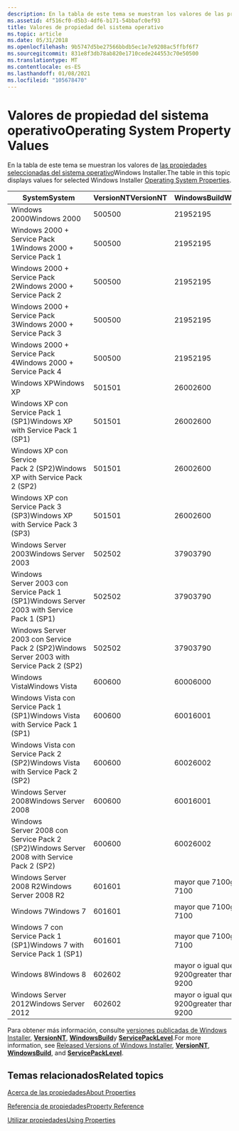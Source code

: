 ```yaml
---
description: En la tabla de este tema se muestran los valores de las propiedades seleccionadas del sistema operativo Windows Installer.
ms.assetid: 4f516cf0-d5b3-4df6-b171-54bbafc0ef93
title: Valores de propiedad del sistema operativo
ms.topic: article
ms.date: 05/31/2018
ms.openlocfilehash: 9b5747d5be27566bbdb5ec1e7e9208ac5ffbf6f7
ms.sourcegitcommit: 831e8f3db78ab820e1710cede244553c70e50500
ms.translationtype: MT
ms.contentlocale: es-ES
ms.lasthandoff: 01/08/2021
ms.locfileid: "105678470"
---
```

# <a name="operating-system-property-values"></a><span data-ttu-id="17deb-103">Valores de propiedad del sistema operativo</span><span class="sxs-lookup"><span data-stu-id="17deb-103">Operating System Property Values</span></span>

<span data-ttu-id="17deb-104">En la tabla de este tema se muestran los valores de [las propiedades seleccionadas del sistema operativo](property-reference.md)Windows Installer.</span><span class="sxs-lookup"><span data-stu-id="17deb-104">The table in this topic displays values for selected Windows Installer [Operating System Properties](property-reference.md).</span></span>



| <span data-ttu-id="17deb-105">System</span><span class="sxs-lookup"><span data-stu-id="17deb-105">System</span></span>                                        | <span data-ttu-id="17deb-106">VersionNT</span><span class="sxs-lookup"><span data-stu-id="17deb-106">VersionNT</span></span> | <span data-ttu-id="17deb-107">WindowsBuild</span><span class="sxs-lookup"><span data-stu-id="17deb-107">WindowsBuild</span></span>                  | <span data-ttu-id="17deb-108">ServicePackLevel</span><span class="sxs-lookup"><span data-stu-id="17deb-108">ServicePackLevel</span></span> |
|-----------------------------------------------|-----------|-------------------------------|------------------|
| <span data-ttu-id="17deb-109">Windows 2000</span><span class="sxs-lookup"><span data-stu-id="17deb-109">Windows 2000</span></span>                                  | <span data-ttu-id="17deb-110">500</span><span class="sxs-lookup"><span data-stu-id="17deb-110">500</span></span>       | <span data-ttu-id="17deb-111">2195</span><span class="sxs-lookup"><span data-stu-id="17deb-111">2195</span></span>                          | <span data-ttu-id="17deb-112">No aplicable</span><span class="sxs-lookup"><span data-stu-id="17deb-112">Not applicable</span></span>   |
| <span data-ttu-id="17deb-113">Windows 2000 + Service Pack 1</span><span class="sxs-lookup"><span data-stu-id="17deb-113">Windows 2000 + Service Pack 1</span></span>                 | <span data-ttu-id="17deb-114">500</span><span class="sxs-lookup"><span data-stu-id="17deb-114">500</span></span>       | <span data-ttu-id="17deb-115">2195</span><span class="sxs-lookup"><span data-stu-id="17deb-115">2195</span></span>                          | <span data-ttu-id="17deb-116">1</span><span class="sxs-lookup"><span data-stu-id="17deb-116">1</span></span>                |
| <span data-ttu-id="17deb-117">Windows 2000 + Service Pack 2</span><span class="sxs-lookup"><span data-stu-id="17deb-117">Windows 2000 + Service Pack 2</span></span>                 | <span data-ttu-id="17deb-118">500</span><span class="sxs-lookup"><span data-stu-id="17deb-118">500</span></span>       | <span data-ttu-id="17deb-119">2195</span><span class="sxs-lookup"><span data-stu-id="17deb-119">2195</span></span>                          | <span data-ttu-id="17deb-120">2</span><span class="sxs-lookup"><span data-stu-id="17deb-120">2</span></span>                |
| <span data-ttu-id="17deb-121">Windows 2000 + Service Pack 3</span><span class="sxs-lookup"><span data-stu-id="17deb-121">Windows 2000 + Service Pack 3</span></span>                 | <span data-ttu-id="17deb-122">500</span><span class="sxs-lookup"><span data-stu-id="17deb-122">500</span></span>       | <span data-ttu-id="17deb-123">2195</span><span class="sxs-lookup"><span data-stu-id="17deb-123">2195</span></span>                          | <span data-ttu-id="17deb-124">3</span><span class="sxs-lookup"><span data-stu-id="17deb-124">3</span></span>                |
| <span data-ttu-id="17deb-125">Windows 2000 + Service Pack 4</span><span class="sxs-lookup"><span data-stu-id="17deb-125">Windows 2000 + Service Pack 4</span></span>                 | <span data-ttu-id="17deb-126">500</span><span class="sxs-lookup"><span data-stu-id="17deb-126">500</span></span>       | <span data-ttu-id="17deb-127">2195</span><span class="sxs-lookup"><span data-stu-id="17deb-127">2195</span></span>                          | <span data-ttu-id="17deb-128">4</span><span class="sxs-lookup"><span data-stu-id="17deb-128">4</span></span>                |
| <span data-ttu-id="17deb-129">Windows XP</span><span class="sxs-lookup"><span data-stu-id="17deb-129">Windows XP</span></span>                                    | <span data-ttu-id="17deb-130">501</span><span class="sxs-lookup"><span data-stu-id="17deb-130">501</span></span>       | <span data-ttu-id="17deb-131">2600</span><span class="sxs-lookup"><span data-stu-id="17deb-131">2600</span></span>                          | <span data-ttu-id="17deb-132">No aplicable</span><span class="sxs-lookup"><span data-stu-id="17deb-132">Not applicable</span></span>   |
| <span data-ttu-id="17deb-133">Windows XP con Service Pack 1 (SP1)</span><span class="sxs-lookup"><span data-stu-id="17deb-133">Windows XP with Service Pack 1 (SP1)</span></span>          | <span data-ttu-id="17deb-134">501</span><span class="sxs-lookup"><span data-stu-id="17deb-134">501</span></span>       | <span data-ttu-id="17deb-135">2600</span><span class="sxs-lookup"><span data-stu-id="17deb-135">2600</span></span>                          | <span data-ttu-id="17deb-136">1</span><span class="sxs-lookup"><span data-stu-id="17deb-136">1</span></span>                |
| <span data-ttu-id="17deb-137">Windows XP con Service Pack 2 (SP2)</span><span class="sxs-lookup"><span data-stu-id="17deb-137">Windows XP with Service Pack 2 (SP2)</span></span>          | <span data-ttu-id="17deb-138">501</span><span class="sxs-lookup"><span data-stu-id="17deb-138">501</span></span>       | <span data-ttu-id="17deb-139">2600</span><span class="sxs-lookup"><span data-stu-id="17deb-139">2600</span></span>                          | <span data-ttu-id="17deb-140">2</span><span class="sxs-lookup"><span data-stu-id="17deb-140">2</span></span>                |
| <span data-ttu-id="17deb-141">Windows XP con Service Pack 3 (SP3)</span><span class="sxs-lookup"><span data-stu-id="17deb-141">Windows XP with Service Pack 3 (SP3)</span></span>          | <span data-ttu-id="17deb-142">501</span><span class="sxs-lookup"><span data-stu-id="17deb-142">501</span></span>       | <span data-ttu-id="17deb-143">2600</span><span class="sxs-lookup"><span data-stu-id="17deb-143">2600</span></span>                          | <span data-ttu-id="17deb-144">3</span><span class="sxs-lookup"><span data-stu-id="17deb-144">3</span></span>                |
| <span data-ttu-id="17deb-145">Windows Server 2003</span><span class="sxs-lookup"><span data-stu-id="17deb-145">Windows Server 2003</span></span>                           | <span data-ttu-id="17deb-146">502</span><span class="sxs-lookup"><span data-stu-id="17deb-146">502</span></span>       | <span data-ttu-id="17deb-147">3790</span><span class="sxs-lookup"><span data-stu-id="17deb-147">3790</span></span>                          | <span data-ttu-id="17deb-148">No aplicable</span><span class="sxs-lookup"><span data-stu-id="17deb-148">Not applicable</span></span>   |
| <span data-ttu-id="17deb-149">Windows Server 2003 con Service Pack 1 (SP1)</span><span class="sxs-lookup"><span data-stu-id="17deb-149">Windows Server 2003 with Service Pack 1 (SP1)</span></span> | <span data-ttu-id="17deb-150">502</span><span class="sxs-lookup"><span data-stu-id="17deb-150">502</span></span>       | <span data-ttu-id="17deb-151">3790</span><span class="sxs-lookup"><span data-stu-id="17deb-151">3790</span></span>                          | <span data-ttu-id="17deb-152">1</span><span class="sxs-lookup"><span data-stu-id="17deb-152">1</span></span>                |
| <span data-ttu-id="17deb-153">Windows Server 2003 con Service Pack 2 (SP2)</span><span class="sxs-lookup"><span data-stu-id="17deb-153">Windows Server 2003 with Service Pack 2 (SP2)</span></span> | <span data-ttu-id="17deb-154">502</span><span class="sxs-lookup"><span data-stu-id="17deb-154">502</span></span>       | <span data-ttu-id="17deb-155">3790</span><span class="sxs-lookup"><span data-stu-id="17deb-155">3790</span></span>                          | <span data-ttu-id="17deb-156">2</span><span class="sxs-lookup"><span data-stu-id="17deb-156">2</span></span>                |
| <span data-ttu-id="17deb-157">Windows Vista</span><span class="sxs-lookup"><span data-stu-id="17deb-157">Windows Vista</span></span>                                 | <span data-ttu-id="17deb-158">600</span><span class="sxs-lookup"><span data-stu-id="17deb-158">600</span></span>       | <span data-ttu-id="17deb-159">6000</span><span class="sxs-lookup"><span data-stu-id="17deb-159">6000</span></span>                          | <span data-ttu-id="17deb-160">No aplicable</span><span class="sxs-lookup"><span data-stu-id="17deb-160">Not applicable</span></span>   |
| <span data-ttu-id="17deb-161">Windows Vista con Service Pack 1 (SP1)</span><span class="sxs-lookup"><span data-stu-id="17deb-161">Windows Vista with Service Pack 1 (SP1)</span></span>       | <span data-ttu-id="17deb-162">600</span><span class="sxs-lookup"><span data-stu-id="17deb-162">600</span></span>       | <span data-ttu-id="17deb-163">6001</span><span class="sxs-lookup"><span data-stu-id="17deb-163">6001</span></span>                          | <span data-ttu-id="17deb-164">1</span><span class="sxs-lookup"><span data-stu-id="17deb-164">1</span></span>                |
| <span data-ttu-id="17deb-165">Windows Vista con Service Pack 2 (SP2)</span><span class="sxs-lookup"><span data-stu-id="17deb-165">Windows Vista with Service Pack 2 (SP2)</span></span>       | <span data-ttu-id="17deb-166">600</span><span class="sxs-lookup"><span data-stu-id="17deb-166">600</span></span>       | <span data-ttu-id="17deb-167">6002</span><span class="sxs-lookup"><span data-stu-id="17deb-167">6002</span></span>                          | <span data-ttu-id="17deb-168">2</span><span class="sxs-lookup"><span data-stu-id="17deb-168">2</span></span>                |
| <span data-ttu-id="17deb-169">Windows Server 2008</span><span class="sxs-lookup"><span data-stu-id="17deb-169">Windows Server 2008</span></span>                           | <span data-ttu-id="17deb-170">600</span><span class="sxs-lookup"><span data-stu-id="17deb-170">600</span></span>       | <span data-ttu-id="17deb-171">6001</span><span class="sxs-lookup"><span data-stu-id="17deb-171">6001</span></span>                          | <span data-ttu-id="17deb-172">No aplicable</span><span class="sxs-lookup"><span data-stu-id="17deb-172">Not applicable</span></span>   |
| <span data-ttu-id="17deb-173">Windows Server 2008 con Service Pack 2 (SP2)</span><span class="sxs-lookup"><span data-stu-id="17deb-173">Windows Server 2008 with Service Pack 2 (SP2)</span></span> | <span data-ttu-id="17deb-174">600</span><span class="sxs-lookup"><span data-stu-id="17deb-174">600</span></span>       | <span data-ttu-id="17deb-175">6002</span><span class="sxs-lookup"><span data-stu-id="17deb-175">6002</span></span>                          | <span data-ttu-id="17deb-176">2</span><span class="sxs-lookup"><span data-stu-id="17deb-176">2</span></span>                |
| <span data-ttu-id="17deb-177">Windows Server 2008 R2</span><span class="sxs-lookup"><span data-stu-id="17deb-177">Windows Server 2008 R2</span></span>                        | <span data-ttu-id="17deb-178">601</span><span class="sxs-lookup"><span data-stu-id="17deb-178">601</span></span>       | <span data-ttu-id="17deb-179">mayor que 7100</span><span class="sxs-lookup"><span data-stu-id="17deb-179">greater than 7100</span></span>             | <span data-ttu-id="17deb-180">No aplicable</span><span class="sxs-lookup"><span data-stu-id="17deb-180">Not applicable</span></span>   |
| <span data-ttu-id="17deb-181">Windows 7</span><span class="sxs-lookup"><span data-stu-id="17deb-181">Windows 7</span></span>                                     | <span data-ttu-id="17deb-182">601</span><span class="sxs-lookup"><span data-stu-id="17deb-182">601</span></span>       | <span data-ttu-id="17deb-183">mayor que 7100</span><span class="sxs-lookup"><span data-stu-id="17deb-183">greater than 7100</span></span>             | <span data-ttu-id="17deb-184">No aplicable</span><span class="sxs-lookup"><span data-stu-id="17deb-184">Not applicable</span></span>   |
| <span data-ttu-id="17deb-185">Windows 7 con Service Pack 1 (SP1)</span><span class="sxs-lookup"><span data-stu-id="17deb-185">Windows 7 with Service Pack 1 (SP1)</span></span>           | <span data-ttu-id="17deb-186">601</span><span class="sxs-lookup"><span data-stu-id="17deb-186">601</span></span>       | <span data-ttu-id="17deb-187">mayor que 7100</span><span class="sxs-lookup"><span data-stu-id="17deb-187">greater than 7100</span></span>             | <span data-ttu-id="17deb-188">1</span><span class="sxs-lookup"><span data-stu-id="17deb-188">1</span></span>                |
| <span data-ttu-id="17deb-189">Windows 8</span><span class="sxs-lookup"><span data-stu-id="17deb-189">Windows 8</span></span>                                     | <span data-ttu-id="17deb-190">602</span><span class="sxs-lookup"><span data-stu-id="17deb-190">602</span></span>       | <span data-ttu-id="17deb-191">mayor o igual que 9200</span><span class="sxs-lookup"><span data-stu-id="17deb-191">greater than or equal to 9200</span></span> | <span data-ttu-id="17deb-192">No es aplicable</span><span class="sxs-lookup"><span data-stu-id="17deb-192">Not applicable</span></span>   |
| <span data-ttu-id="17deb-193">Windows Server 2012</span><span class="sxs-lookup"><span data-stu-id="17deb-193">Windows Server 2012</span></span>                           | <span data-ttu-id="17deb-194">602</span><span class="sxs-lookup"><span data-stu-id="17deb-194">602</span></span>       | <span data-ttu-id="17deb-195">mayor o igual que 9200</span><span class="sxs-lookup"><span data-stu-id="17deb-195">greater than or equal to 9200</span></span> | <span data-ttu-id="17deb-196">No aplicable</span><span class="sxs-lookup"><span data-stu-id="17deb-196">Not applicable</span></span>   |



 

<span data-ttu-id="17deb-197">Para obtener más información, consulte [versiones publicadas de Windows Installer](released-versions-of-windows-installer.md), [**VersionNT**](versionnt.md), [**WindowsBuild**](windowsbuild.md)y [**ServicePackLevel**](servicepacklevel.md).</span><span class="sxs-lookup"><span data-stu-id="17deb-197">For more information, see [Released Versions of Windows Installer](released-versions-of-windows-installer.md), [**VersionNT**](versionnt.md), [**WindowsBuild**](windowsbuild.md), and [**ServicePackLevel**](servicepacklevel.md).</span></span>

## <a name="related-topics"></a><span data-ttu-id="17deb-198">Temas relacionados</span><span class="sxs-lookup"><span data-stu-id="17deb-198">Related topics</span></span>

<dl> <dt>

[<span data-ttu-id="17deb-199">Acerca de las propiedades</span><span class="sxs-lookup"><span data-stu-id="17deb-199">About Properties</span></span>](about-properties.md)
</dt> <dt>

[<span data-ttu-id="17deb-200">Referencia de propiedades</span><span class="sxs-lookup"><span data-stu-id="17deb-200">Property Reference</span></span>](property-reference.md)
</dt> <dt>

[<span data-ttu-id="17deb-201">Utilizar propiedades</span><span class="sxs-lookup"><span data-stu-id="17deb-201">Using Properties</span></span>](using-properties.md)
</dt> </dl>

 

 



